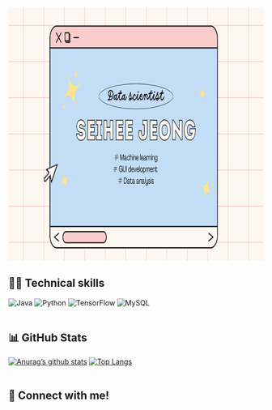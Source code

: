 

<!--
**jseihee/jseihee** is a ✨ _special_ ✨ repository because its `README.md` (this file) appears on your GitHub profile.



Here are some ideas to get you started:

- 🔭 I’m currently working on ...
- 🌱 I’m currently learning ...
- 👯 I’m looking to collaborate on ...
- 🤔 I’m looking for help with ...
- 💬 Ask me about ...
- 📫 How to reach me: ...
- 😄 Pronouns: ...
- ⚡ Fun fact: ...
-->

<!-- Main Banner -->
<p align="center"><img src="github_banner.png" width="1000" height="500" alt="banner"/></p>

<!-- Badges -->
## 👩‍💻 Technical skills

![Java](https://img.shields.io/badge/java-%23ED8B00.svg?style=for-the-badge&logo=java&logoColor=white)
![Python](https://img.shields.io/badge/python-3670A0?style=for-the-badge&logo=python&logoColor=ffdd54)
![TensorFlow](https://img.shields.io/badge/TensorFlow-FF6F00?style=for-the-badge&logo=tensorflow&logoColor=white)
![MySQL](https://img.shields.io/badge/MySQL-005C84?style=for-the-badge&logo=mysql&logoColor=white)
<br><br>

<!-- GitHub Stats -->
## 📊 GitHub Stats
[![Anurag’s github stats](https://github-readme-stats.vercel.app/api?username=jseihee)](https://github.com/jseihee)
[![Top Langs](https://github-readme-stats.vercel.app/api/top-langs/?username=jseihee&layout=compact)](https://github.com/jseihee)
<br><br>

<!-- Media links -->
## 🤝 Connect with me!
